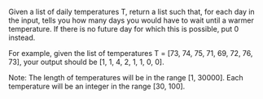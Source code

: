 
Given a list of daily temperatures T, return a list such that, for each day in the input, tells you how many days you would have to wait until a warmer temperature.  If there is no future day for which this is possible, put 0 instead.

For example, given the list of temperatures T = [73, 74, 75, 71, 69, 72, 76, 73], your output should be [1, 1, 4, 2, 1, 1, 0, 0].


Note:
The length of temperatures will be in the range [1, 30000].
Each temperature will be an integer in the range [30, 100].
